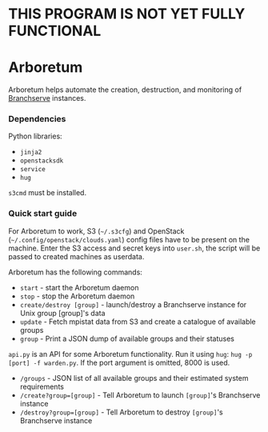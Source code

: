 THIS PROGRAM IS NOT YET FULLY FUNCTIONAL
========================================

# Arboretum
Arboretum helps automate the creation, destruction, and monitoring of [Branchserve](https://github.com/wtsi-hgi/branchserve) instances. 

### Dependencies
Python libraries:
 - `jinja2`
 - `openstacksdk`
 - `service`
 - `hug`

`s3cmd` must be installed.

### Quick start guide

For Arboretum to work, S3 (`~/.s3cfg`) and OpenStack (`~/.config/openstack/clouds.yaml`) config files have to be present on the machine. Enter the S3 access and secret keys into `user.sh`, the script will be passed to created machines as userdata.

Arboretum has the following commands:
 - `start` - start the Arboretum daemon
 - `stop` - stop the Arboretum daemon
 - `create/destroy [group]` - launch/destroy a Branchserve instance for Unix group [group]'s data
 - `update` - Fetch mpistat data from S3 and create a catalogue of available groups
 - `group` - Print a JSON dump of available groups and their statuses

 `api.py` is an API for some Arboretum functionality. Run it using `hug`: `hug -p [port] -f warden.py`. If the port argument is omitted, 8000 is used.
  - `/groups` - JSON list of all available groups and their estimated system requirements
  - `/create?group=[group]` - Tell Arboretum to launch `[group]`'s Branchserve instance
  - `/destroy?group=[group]` - Tell Arboretum to destroy `[group]`'s Branchserve instance
